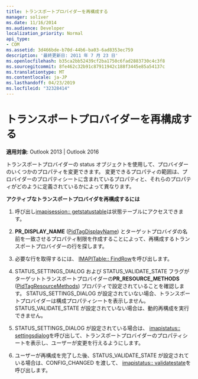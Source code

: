 ```yaml
---
title: トランスポートプロバイダーを再構成する
manager: soliver
ms.date: 11/16/2014
ms.audience: Developer
localization_priority: Normal
api_type:
- COM
ms.assetid: 3d466bde-b70d-44b6-ba03-6ad8353ec759
description: '最終更新日: 2011 年 7 月 23 日'
ms.openlocfilehash: b35ca2bb52439cf2ba1750c6fad2883730c4c3f8
ms.sourcegitcommit: 8fe462c32b91c87911942c188f3445e85a54137c
ms.translationtype: MT
ms.contentlocale: ja-JP
ms.lasthandoff: 04/23/2019
ms.locfileid: "32328414"
---
```

# <a name="reconfiguring-a-transport-provider"></a>トランスポートプロバイダーを再構成する

  
  
**適用対象**: Outlook 2013 | Outlook 2016 
  
トランスポートプロバイダーの status オブジェクトを使用して、プロバイダーのいくつかのプロパティを変更できます。 変更できるプロパティの範囲は、プロバイダーのプロパティシートに含まれているプロパティと、それらのプロパティがどのように定義されているかによって異なります。 
  
 **アクティブなトランスポートプロバイダを再構成するには**
  
1. 呼び出し[imapisession:: getstatustable](imapisession-getstatustable.md)は状態テーブルにアクセスできます。 
    
2. **PR_DISPLAY_NAME** ([PidTagDisplayName](pidtagdisplayname-canonical-property.md)) とターゲットプロバイダの名前を一致させるプロパティ制限を作成することによって、再構成するトランスポートプロバイダーの行を探します。 
    
3. 必要な行を取得するには、 [IMAPITable:: FindRow](imapitable-findrow.md)を呼び出します。 
    
4. STATUS_SETTINGS_DIALOG および STATUS_VALIDATE_STATE フラグがターゲットトランスポートプロバイダーの**PR_RESOURCE_METHODS** ([PidTagResourceMethods](pidtagresourcemethods-canonical-property.md)) プロパティで設定されていることを確認します。 STATUS_SETTINGS_DIALOG が設定されていない場合、トランスポートプロバイダーは構成プロパティシートを表示しません。 STATUS_VALIDATE_STATE が設定されていない場合は、動的再構成を実行できません。
    
5. STATUS_SETTINGS_DIALOG が設定されている場合は、 [imapistatus:: settingsdialog](imapistatus-settingsdialog.md)を呼び出して、トランスポートプロバイダーのプロパティシートを表示し、ユーザーが変更を行えるようにします。 
    
6. ユーザーが再構成を完了した後、STATUS_VALIDATE_STATE が設定されている場合は、CONFIG_CHANGED を渡して、 [imapistatus:: validatestate](imapistatus-validatestate.md)を呼び出します。 
    

